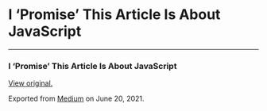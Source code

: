 I ‘Promise’ This Article Is About JavaScript
============================================

------------------------------------------------------------------------

### I ‘Promise’ This Article Is About JavaScript

  

[View original.](https://medium.com/p/f09343ddf8d8)

Exported from [Medium](https://medium.com) on June 20, 2021.
